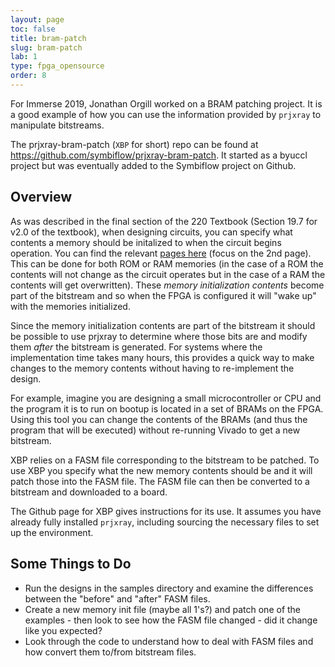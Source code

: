 ```yaml
---
layout: page
toc: false
title: bram-patch
slug: bram-patch
lab: 1
type: fpga_opensource
order: 8
---
```


For Immerse 2019, Jonathan Orgill worked on a BRAM patching project.  It is a good example of how you can use the information provided by `prjxray` to manipulate bitstreams.

The prjxray-bram-patch (`XBP` for short) repo can be found at https://github.com/symbiflow/prjxray-bram-patch.  It started as a byuccl project but was eventually added to the Symbiflow project on Github.  

## Overview

As was described in the final section of the 220 Textbook (Section 19.7 for v2.0 of the textbook), when designing circuits, you can specify what contents a memory should be initalized to when the circuit begins operation.  You can find the relevant [pages here](media/meminit.pdf) (focus on the 2nd page).   This can be done for both ROM or RAM memories (in the case of a ROM the contents will not change as the circuit operates but in the case of a RAM the contents will get overwritten).  These _memory initialization contents_ become part of the bitstream and so when the FPGA is configured it will "wake up" with the memories initialized. 

Since the memory initialization contents are part of the bitstream it should be possible to use prjxray to determine where those bits are and modify them _after_ the bitstream is generated.  For systems where the implementation time takes many hours, this provides a quick way to make changes to the memory contents without having to re-implement the design.  

For example, imagine you are designing a small microcontroller or CPU and the program it is to run on bootup is located in a set of BRAMs on the FPGA.  Using this tool you can change the contents of the BRAMs (and thus the program that will be executed) without re-running Vivado to get a new bitstream.

XBP relies on a FASM file corresponding to the bitstream to be patched.  To use XBP you specify what the new memory contents should be and it will patch those into the FASM file.  The FASM file can then be converted to a bitstream and downloaded to a board.

The Github page for XBP gives instructions for its use.  It assumes you have already fully installed `prjxray`, including sourcing the necessary files to set up the environment.

## Some Things to Do
* Run the designs in the samples directory and examine the differences between the "before" and "after" FASM files.
* Create a new memory init file (maybe all 1's?) and patch one of the examples - then look to see how the FASM file changed - did it change like you expected?
* Look through the code to understand how to deal with FASM files and how convert them to/from bitstream files.

